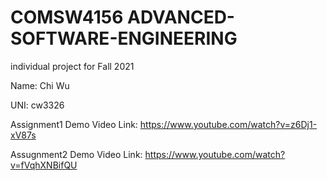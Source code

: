 # COMSW4156 ADVANCED-SOFTWARE-ENGINEERING
individual project for Fall 2021

Name: Chi Wu

UNI: cw3326

Assignment1 Demo Video Link: https://www.youtube.com/watch?v=z6Dj1-xV87s

Assugnment2 Demo Video Link: https://www.youtube.com/watch?v=fVqhXNBifQU
